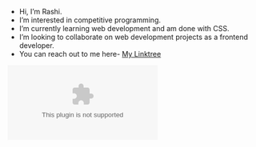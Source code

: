 - Hi, I’m Rashi. 
- I’m interested in competitive programming.
- I’m currently learning web development and am done with CSS.
- I’m looking to collaborate on web development projects as a frontend developer.
- You can reach out to me here- <a href="https://linktr.ee/rashipotey?utm_source=linktree_profile_share&ltsid=c31a8e41-247f-4dcc-9722-49481dd0a84d">My Linktree</a>
<embed src="https://media.giphy.com/media/fVbW7UQfMoSBgfVfmJ/giphy.gif" type="Video">

<!---
Rashipotey/Rashipotey is a ✨ special ✨ repository because its `README.md` (this file) appears on your GitHub profile.
You can click the Preview link to take a look at your changes.
--->
